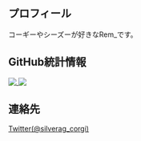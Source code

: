 ## プロフィール

コーギーやシーズーが好きなRem_です。


## GitHub統計情報

<a href="https://github.com/anuraghazra/github-readme-stats">
  <img align="top" src="https://github-readme-stats.vercel.app/api?username=silverag-corgi&show_icons=true&include_all_commits=true&line_height=25&theme=github_dark" />
</a>
<a href="https://github.com/anuraghazra/github-readme-stats">
  <img align="top" src="https://github-readme-stats.vercel.app/api/top-langs/?username=silverag-corgi&langs_count=10&layout=compact&theme=github_dark" />
</a>


## 連絡先

[Twitter(@silverag_corgi)](https://twitter.com/silverag_corgi)

